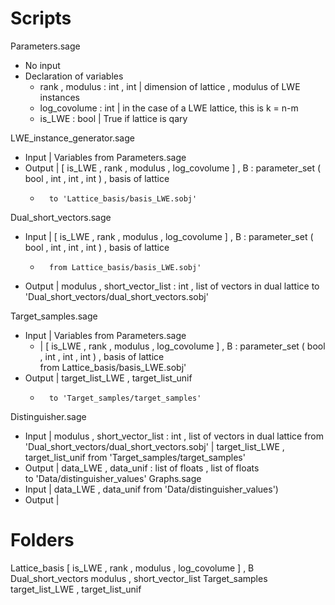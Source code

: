 # Scripts

Parameters.sage
-	No input
-	Declaration of variables
	-	rank , modulus 	: int , int 	| dimension of lattice , modulus of LWE instances
	-	log_covolume 	: int		| in the case of a LWE lattice, this is k = n-m 
	-	is_LWE 		: bool		| True if lattice is qary

LWE_instance_generator.sage
-	Input 	| Variables from Parameters.sage
-	Output	| [ is_LWE , rank , modulus , log_covolume ] , B : parameter_set ( bool , int , int , int ) , basis of lattice  
	-		to 'Lattice_basis/basis_LWE.sobj'
			
Dual_short_vectors.sage
-	Input   | [ is_LWE , rank , modulus , log_covolume ] , B : parameter_set ( bool , int , int , int ) , basis of lattice  
	-		from Lattice_basis/basis_LWE.sobj'
-	Output  | modulus , short_vector_list : int , list of vectors in dual lattice
			to 'Dual_short_vectors/dual_short_vectors.sobj'

Target_samples.sage
-	Input	| Variables from Parameters.sage 
	-	| [ is_LWE , rank , modulus , log_covolume ] , B : parameter_set ( bool , int , int , int ) , basis of lattice  
			from Lattice_basis/basis_LWE.sobj'	
-	Output	| target_list_LWE , target_list_unif 
	-		to 'Target_samples/target_samples'

Distinguisher.sage
-	Input 	| modulus , short_vector_list : int , list of vectors in dual lattice
			from 'Dual_short_vectors/dual_short_vectors.sobj'
		| target_list_LWE , target_list_unif 
			from 'Target_samples/target_samples'
-	Output	| data_LWE , data_unif : list of floats , list of floats  
			to 'Data/distinguisher_values'
Graphs.sage
-	Input 	| data_LWE , data_unif 
			from 'Data/distinguisher_values')
-	Output	| 
	
# Folders

Lattice_basis
	[ is_LWE , rank , modulus , log_covolume ] , B
Dual_short_vectors
	modulus , short_vector_list 
Target_samples
	target_list_LWE , target_list_unif
